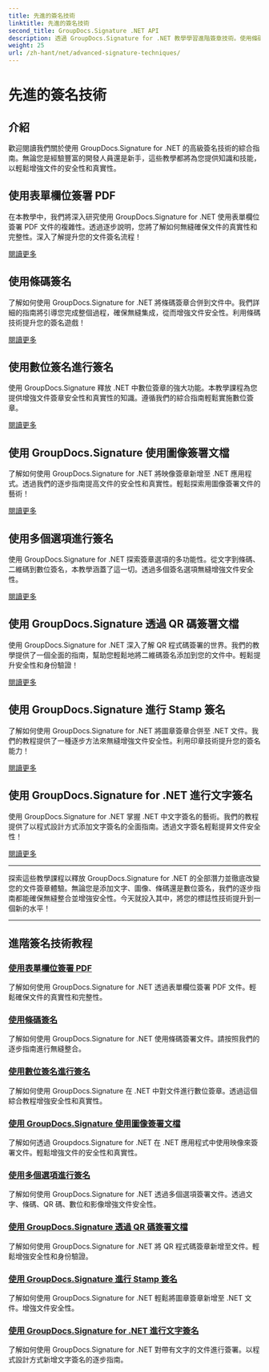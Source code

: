 ```yaml
---
title: 先進的簽名技術
linktitle: 先進的簽名技術
second_title: GroupDocs.Signature .NET API
description: 透過 GroupDocs.Signature for .NET 教學學習進階簽章技術。使用條碼、數位等方式無縫簽署 PDF、影像和文件。
weight: 25
url: /zh-hant/net/advanced-signature-techniques/
---
```


# 先進的簽名技術

## 介紹

歡迎閱讀我們關於使用 GroupDocs.Signature for .NET 的高級簽名技術的綜合指南。無論您是經驗豐富的開發人員還是新手，這些教學都將為您提供知識和技能，以輕鬆增強文件的安全性和真實性。

## 使用表單欄位簽署 PDF

在本教學中，我們將深入研究使用 GroupDocs.Signature for .NET 使用表單欄位簽署 PDF 文件的複雜性。透過逐步說明，您將了解如何無縫確保文件的真實性和完整性。深入了解提升您的文件簽名流程！

[閱讀更多](./sign-pdf-form-field/)

## 使用條碼簽名

了解如何使用 GroupDocs.Signature for .NET 將條碼簽章合併到文件中。我們詳細的指南將引導您完成整個過程，確保無縫集成，從而增強文件安全性。利用條碼技術提升您的簽名遊戲！

[閱讀更多](./sign-with-barcode/)

## 使用數位簽名進行簽名

使用 GroupDocs.Signature 釋放 .NET 中數位簽章的強大功能。本教學課程為您提供增強文件簽章安全性和真實性的知識。遵循我們的綜合指南輕鬆實施數位簽章。

[閱讀更多](./sign-with-digital/)

## 使用 GroupDocs.Signature 使用圖像簽署文檔

了解如何使用 GroupDocs.Signature for .NET 將映像簽章新增至 .NET 應用程式。透過我們的逐步指南提高文件的安全性和真實性。輕鬆探索用圖像簽署文件的藝術！

[閱讀更多](./sign-with-image/)

## 使用多個選項進行簽名

使用 GroupDocs.Signature for .NET 探索簽章選項的多功能性。從文字到條碼、二維碼到數位簽名，本教學涵蓋了這一切。透過多個簽名選項無縫增強文件安全性。

[閱讀更多](./sign-with-multiple-options/)

## 使用 GroupDocs.Signature 透過 QR 碼簽署文檔

使用 GroupDocs.Signature for .NET 深入了解 QR 程式碼簽署的世界。我們的教學提供了一個全面的指南，幫助您輕鬆地將二維碼簽名添加到您的文件中。輕鬆提升安全性和身份驗證！

[閱讀更多](./sign-with-qr-code/)

## 使用 GroupDocs.Signature 進行 Stamp 簽名

了解如何使用 GroupDocs.Signature for .NET 將圖章簽章合併至 .NET 文件。我們的教程提供了一種逐步方法來無縫增強文件安全性。利用印章技術提升您的簽名能力！

[閱讀更多](./sign-with-stamp/)

## 使用 GroupDocs.Signature for .NET 進行文字簽名

使用 GroupDocs.Signature for .NET 掌握 .NET 中文字簽名的藝術。我們的教程提供了以程式設計方式添加文字簽名的全面指南。透過文字簽名輕鬆提昇文件安全性！

[閱讀更多](./sign-with-text/)

---

探索這些教學課程以釋放 GroupDocs.Signature for .NET 的全部潛力並徹底改變您的文件簽章體驗。無論您是添加文字、圖像、條碼還是數位簽名，我們的逐步指南都能確保無縫整合並增強安全性。今天就投入其中，將您的標誌性技術提升到一個新的水平！

---

## 進階簽名技術教程
### [使用表單欄位簽署 PDF](./sign-pdf-form-field/)
了解如何使用 GroupDocs.Signature for .NET 透過表單欄位簽署 PDF 文件。輕鬆確保文件的真實性和完整性。
### [使用條碼簽名](./sign-with-barcode/)
了解如何使用 GroupDocs.Signature for .NET 使用條碼簽署文件。請按照我們的逐步指南進行無縫整合。
### [使用數位簽名進行簽名](./sign-with-digital/)
了解如何使用 GroupDocs.Signature 在 .NET 中對文件進行數位簽章。透過這個綜合教程增強安全性和真實性。
### [使用 GroupDocs.Signature 使用圖像簽署文檔](./sign-with-image/)
了解如何透過 Groupdocs.Signature for .NET 在 .NET 應用程式中使用映像來簽署文件。輕鬆增強文件的安全性和真實性。
### [使用多個選項進行簽名](./sign-with-multiple-options/)
了解如何使用 GroupDocs.Signature for .NET 透過多個選項簽署文件。透過文字、條碼、QR 碼、數位和影像增強文件安全性。
### [使用 GroupDocs.Signature 透過 QR 碼簽署文檔](./sign-with-qr-code/)
了解如何使用 GroupDocs.Signature for .NET 將 QR 程式碼簽章新增至文件。輕鬆增強安全性和身份驗證。
### [使用 GroupDocs.Signature 進行 Stamp 簽名](./sign-with-stamp/)
了解如何使用 GroupDocs.Signature for .NET 輕鬆將圖章簽章新增至 .NET 文件。增強文件安全性。
### [使用 GroupDocs.Signature for .NET 進行文字簽名](./sign-with-text/)
了解如何使用 GroupDocs.Signature for .NET 對帶有文字的文件進行簽署。以程式設計方式新增文字簽名的逐步指南。